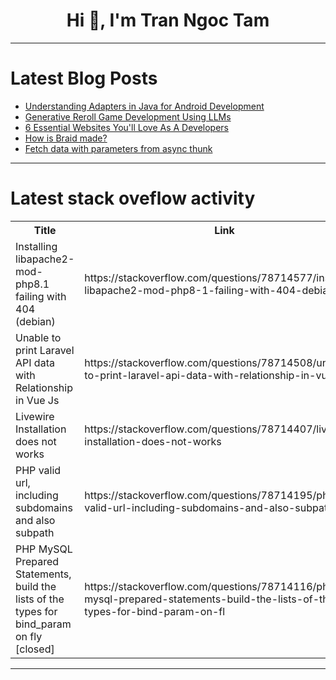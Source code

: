 <h1 align="center">Hi 👋, I'm Tran Ngoc Tam</h1>

---

# Latest Blog Posts 
<!-- BLOG-POST-LIST:START -->
- [Understanding Adapters in Java for Android Development](https://dev.to/ankittmeena/understanding-adapters-in-java-for-android-development-2o3a)
- [Generative Reroll Game Development Using LLMs](https://dev.to/abagames/generative-reroll-game-development-using-llms-22m3)
- [6 Essential Websites You&#39;ll Love As A Developers](https://dev.to/matin676/6-essential-websites-youll-love-as-a-developers-1bin)
- [How is Braid made?](https://dev.to/lxchurbakov/how-is-braid-made-5ecj)
- [Fetch data with parameters from async thunk](https://dev.to/habdullahjaved/fetch-data-with-parameters-from-async-thunk-4amn)
<!-- BLOG-POST-LIST:END -->

---

# Latest stack oveflow activity
<table>
  <tr><th>Title</th><th>Link</th></tr>
  <!-- STACKOVERFLOW:START --><tr><td>Installing libapache2-mod-php8.1 failing with 404 &lpar;debian&rpar;</td><td>https://stackoverflow.com/questions/78714577/installing-libapache2-mod-php8-1-failing-with-404-debian</td></tr><tr><td>Unable to print Laravel API data with Relationship in Vue Js</td><td>https://stackoverflow.com/questions/78714508/unable-to-print-laravel-api-data-with-relationship-in-vue-js</td></tr><tr><td>Livewire Installation does not works</td><td>https://stackoverflow.com/questions/78714407/livewire-installation-does-not-works</td></tr><tr><td>PHP valid url, including subdomains and also subpath</td><td>https://stackoverflow.com/questions/78714195/php-valid-url-including-subdomains-and-also-subpath</td></tr><tr><td>PHP MySQL Prepared Statements, build the lists of the types for bind_param on fly [closed]</td><td>https://stackoverflow.com/questions/78714116/php-mysql-prepared-statements-build-the-lists-of-the-types-for-bind-param-on-fl</td></tr><!-- STACKOVERFLOW:END -->
</table>

---


